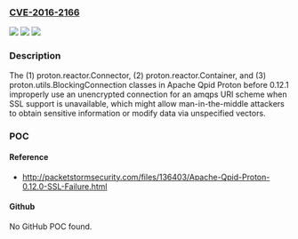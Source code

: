 ### [CVE-2016-2166](https://cve.mitre.org/cgi-bin/cvename.cgi?name=CVE-2016-2166)
![](https://img.shields.io/static/v1?label=Product&message=n%2Fa&color=blue)
![](https://img.shields.io/static/v1?label=Version&message=n%2Fa&color=blue)
![](https://img.shields.io/static/v1?label=Vulnerability&message=n%2Fa&color=brighgreen)

### Description

The (1) proton.reactor.Connector, (2) proton.reactor.Container, and (3) proton.utils.BlockingConnection classes in Apache Qpid Proton before 0.12.1 improperly use an unencrypted connection for an amqps URI scheme when SSL support is unavailable, which might allow man-in-the-middle attackers to obtain sensitive information or modify data via unspecified vectors.

### POC

#### Reference
- http://packetstormsecurity.com/files/136403/Apache-Qpid-Proton-0.12.0-SSL-Failure.html

#### Github
No GitHub POC found.

